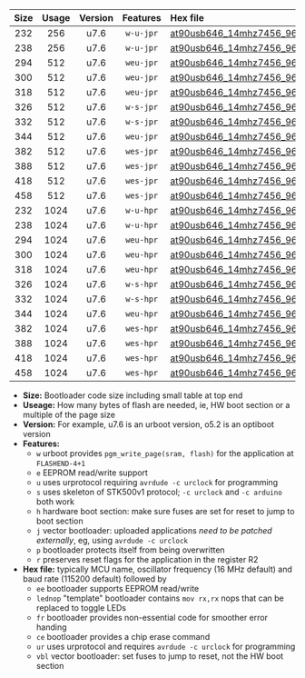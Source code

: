 |Size|Usage|Version|Features|Hex file|
|:-:|:-:|:-:|:-:|:--|
|232|256|u7.6|`w-u-jpr`|[at90usb646_14mhz7456_9600bps_ur_vbl.hex](https://raw.githubusercontent.com/stefanrueger/urboot/main/bootloaders/at90usb646/fcpu_14mhz7456/9600_bps/at90usb646_14mhz7456_9600bps_ur_vbl.hex)|
|238|256|u7.6|`w-u-jpr`|[at90usb646_14mhz7456_9600bps_lednop_ur_vbl.hex](https://raw.githubusercontent.com/stefanrueger/urboot/main/bootloaders/at90usb646/fcpu_14mhz7456/9600_bps/at90usb646_14mhz7456_9600bps_lednop_ur_vbl.hex)|
|294|512|u7.6|`weu-jpr`|[at90usb646_14mhz7456_9600bps_ee_ur_vbl.hex](https://raw.githubusercontent.com/stefanrueger/urboot/main/bootloaders/at90usb646/fcpu_14mhz7456/9600_bps/at90usb646_14mhz7456_9600bps_ee_ur_vbl.hex)|
|300|512|u7.6|`weu-jpr`|[at90usb646_14mhz7456_9600bps_ee_lednop_ur_vbl.hex](https://raw.githubusercontent.com/stefanrueger/urboot/main/bootloaders/at90usb646/fcpu_14mhz7456/9600_bps/at90usb646_14mhz7456_9600bps_ee_lednop_ur_vbl.hex)|
|318|512|u7.6|`weu-jpr`|[at90usb646_14mhz7456_9600bps_ee_lednop_fr_ur_vbl.hex](https://raw.githubusercontent.com/stefanrueger/urboot/main/bootloaders/at90usb646/fcpu_14mhz7456/9600_bps/at90usb646_14mhz7456_9600bps_ee_lednop_fr_ur_vbl.hex)|
|326|512|u7.6|`w-s-jpr`|[at90usb646_14mhz7456_9600bps_vbl.hex](https://raw.githubusercontent.com/stefanrueger/urboot/main/bootloaders/at90usb646/fcpu_14mhz7456/9600_bps/at90usb646_14mhz7456_9600bps_vbl.hex)|
|332|512|u7.6|`w-s-jpr`|[at90usb646_14mhz7456_9600bps_lednop_vbl.hex](https://raw.githubusercontent.com/stefanrueger/urboot/main/bootloaders/at90usb646/fcpu_14mhz7456/9600_bps/at90usb646_14mhz7456_9600bps_lednop_vbl.hex)|
|344|512|u7.6|`weu-jpr`|[at90usb646_14mhz7456_9600bps_ee_lednop_fr_ce_ur_vbl.hex](https://raw.githubusercontent.com/stefanrueger/urboot/main/bootloaders/at90usb646/fcpu_14mhz7456/9600_bps/at90usb646_14mhz7456_9600bps_ee_lednop_fr_ce_ur_vbl.hex)|
|382|512|u7.6|`wes-jpr`|[at90usb646_14mhz7456_9600bps_ee_vbl.hex](https://raw.githubusercontent.com/stefanrueger/urboot/main/bootloaders/at90usb646/fcpu_14mhz7456/9600_bps/at90usb646_14mhz7456_9600bps_ee_vbl.hex)|
|388|512|u7.6|`wes-jpr`|[at90usb646_14mhz7456_9600bps_ee_lednop_vbl.hex](https://raw.githubusercontent.com/stefanrueger/urboot/main/bootloaders/at90usb646/fcpu_14mhz7456/9600_bps/at90usb646_14mhz7456_9600bps_ee_lednop_vbl.hex)|
|418|512|u7.6|`wes-jpr`|[at90usb646_14mhz7456_9600bps_ee_lednop_fr_vbl.hex](https://raw.githubusercontent.com/stefanrueger/urboot/main/bootloaders/at90usb646/fcpu_14mhz7456/9600_bps/at90usb646_14mhz7456_9600bps_ee_lednop_fr_vbl.hex)|
|458|512|u7.6|`wes-jpr`|[at90usb646_14mhz7456_9600bps_ee_lednop_fr_ce_vbl.hex](https://raw.githubusercontent.com/stefanrueger/urboot/main/bootloaders/at90usb646/fcpu_14mhz7456/9600_bps/at90usb646_14mhz7456_9600bps_ee_lednop_fr_ce_vbl.hex)|
|232|1024|u7.6|`w-u-hpr`|[at90usb646_14mhz7456_9600bps_ur.hex](https://raw.githubusercontent.com/stefanrueger/urboot/main/bootloaders/at90usb646/fcpu_14mhz7456/9600_bps/at90usb646_14mhz7456_9600bps_ur.hex)|
|238|1024|u7.6|`w-u-hpr`|[at90usb646_14mhz7456_9600bps_lednop_ur.hex](https://raw.githubusercontent.com/stefanrueger/urboot/main/bootloaders/at90usb646/fcpu_14mhz7456/9600_bps/at90usb646_14mhz7456_9600bps_lednop_ur.hex)|
|294|1024|u7.6|`weu-hpr`|[at90usb646_14mhz7456_9600bps_ee_ur.hex](https://raw.githubusercontent.com/stefanrueger/urboot/main/bootloaders/at90usb646/fcpu_14mhz7456/9600_bps/at90usb646_14mhz7456_9600bps_ee_ur.hex)|
|300|1024|u7.6|`weu-hpr`|[at90usb646_14mhz7456_9600bps_ee_lednop_ur.hex](https://raw.githubusercontent.com/stefanrueger/urboot/main/bootloaders/at90usb646/fcpu_14mhz7456/9600_bps/at90usb646_14mhz7456_9600bps_ee_lednop_ur.hex)|
|318|1024|u7.6|`weu-hpr`|[at90usb646_14mhz7456_9600bps_ee_lednop_fr_ur.hex](https://raw.githubusercontent.com/stefanrueger/urboot/main/bootloaders/at90usb646/fcpu_14mhz7456/9600_bps/at90usb646_14mhz7456_9600bps_ee_lednop_fr_ur.hex)|
|326|1024|u7.6|`w-s-hpr`|[at90usb646_14mhz7456_9600bps.hex](https://raw.githubusercontent.com/stefanrueger/urboot/main/bootloaders/at90usb646/fcpu_14mhz7456/9600_bps/at90usb646_14mhz7456_9600bps.hex)|
|332|1024|u7.6|`w-s-hpr`|[at90usb646_14mhz7456_9600bps_lednop.hex](https://raw.githubusercontent.com/stefanrueger/urboot/main/bootloaders/at90usb646/fcpu_14mhz7456/9600_bps/at90usb646_14mhz7456_9600bps_lednop.hex)|
|344|1024|u7.6|`weu-hpr`|[at90usb646_14mhz7456_9600bps_ee_lednop_fr_ce_ur.hex](https://raw.githubusercontent.com/stefanrueger/urboot/main/bootloaders/at90usb646/fcpu_14mhz7456/9600_bps/at90usb646_14mhz7456_9600bps_ee_lednop_fr_ce_ur.hex)|
|382|1024|u7.6|`wes-hpr`|[at90usb646_14mhz7456_9600bps_ee.hex](https://raw.githubusercontent.com/stefanrueger/urboot/main/bootloaders/at90usb646/fcpu_14mhz7456/9600_bps/at90usb646_14mhz7456_9600bps_ee.hex)|
|388|1024|u7.6|`wes-hpr`|[at90usb646_14mhz7456_9600bps_ee_lednop.hex](https://raw.githubusercontent.com/stefanrueger/urboot/main/bootloaders/at90usb646/fcpu_14mhz7456/9600_bps/at90usb646_14mhz7456_9600bps_ee_lednop.hex)|
|418|1024|u7.6|`wes-hpr`|[at90usb646_14mhz7456_9600bps_ee_lednop_fr.hex](https://raw.githubusercontent.com/stefanrueger/urboot/main/bootloaders/at90usb646/fcpu_14mhz7456/9600_bps/at90usb646_14mhz7456_9600bps_ee_lednop_fr.hex)|
|458|1024|u7.6|`wes-hpr`|[at90usb646_14mhz7456_9600bps_ee_lednop_fr_ce.hex](https://raw.githubusercontent.com/stefanrueger/urboot/main/bootloaders/at90usb646/fcpu_14mhz7456/9600_bps/at90usb646_14mhz7456_9600bps_ee_lednop_fr_ce.hex)|

- **Size:** Bootloader code size including small table at top end
- **Useage:** How many bytes of flash are needed, ie, HW boot section or a multiple of the page size
- **Version:** For example, u7.6 is an urboot version, o5.2 is an optiboot version
- **Features:**
  + `w` urboot provides `pgm_write_page(sram, flash)` for the application at `FLASHEND-4+1`
  + `e` EEPROM read/write support
  + `u` uses urprotocol requiring `avrdude -c urclock` for programming
  + `s` uses skeleton of STK500v1 protocol; `-c urclock` and `-c arduino` both work
  + `h` hardware boot section: make sure fuses are set for reset to jump to boot section
  + `j` vector bootloader: uploaded applications *need to be patched externally*, eg, using `avrdude -c urclock`
  + `p` bootloader protects itself from being overwritten
  + `r` preserves reset flags for the application in the register R2
- **Hex file:** typically MCU name, oscillator frequency (16 MHz default) and baud rate (115200 default) followed by
  + `ee` bootloader supports EEPROM read/write
  + `lednop` "template" bootloader contains `mov rx,rx` nops that can be replaced to toggle LEDs
  + `fr` bootloader provides non-essential code for smoother error handing
  + `ce` bootloader provides a chip erase command
  + `ur` uses urprotocol and requires `avrdude -c urclock` for programming
  + `vbl` vector bootloader: set fuses to jump to reset, not the HW boot section
